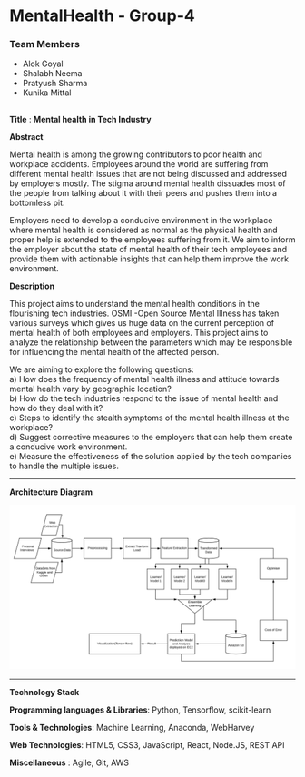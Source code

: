 # MentalHealth - Group-4

### Team Members
* Alok Goyal<br>
* Shalabh Neema<br>
* Pratyush Sharma<br>
* Kunika Mittal<br>
##
   
 **Title** : **Mental health in Tech Industry**<br>
 
**Abstract**

Mental health is among the growing contributors to poor health and workplace accidents. Employees around the world are suffering from different mental health issues that are not being discussed and addressed by employers mostly. The stigma around mental health dissuades most of the people from talking about it with their peers and pushes them into a bottomless pit.
 
Employers need to develop a conducive environment in the workplace where mental health is considered as normal as the physical health and proper help is extended to the employees suffering from it. We aim to inform the employer about the state of mental health of their tech employees and provide them with actionable insights that can help them improve the work environment.


**Description**

This project aims to understand the mental health conditions in the flourishing tech industries. OSMI -Open Source Mental Illness has taken various surveys which gives us huge data on the current perception of mental health of both employees and employers. This project aims to analyze the relationship between the parameters which may be responsible for influencing the mental health of the affected person. 

We are aiming to explore the following questions:<br>
a) How does the frequency of mental health illness and attitude towards mental health vary by geographic location?<br>
b) How do the tech industries respond to the issue of mental health and how do they deal with it?<br>
c) Steps to identify the stealth symptoms of the mental health illness at the workplace?<br>
d) Suggest corrective measures to the employers that can help them create a conducive work environment.<br>
e) Measure the effectiveness of the solution applied by the tech companies to handle the multiple issues.<br>

---

**Architecture Diagram**

![Architecture Diagram](https://github.com/SJSUFall2019-CMPE272/MentalHealth/blob/master/architecture_diagram.png) 

---

**Technology Stack**

**Programming languages & Libraries**: Python, Tensorflow, scikit-learn

**Tools & Technologies**: Machine Learning, Anaconda, WebHarvey

**Web Technologies**: HTML5, CSS3, JavaScript, React, Node.JS, REST API

**Miscellaneous** : Agile, Git, AWS